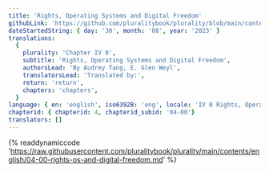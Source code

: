 ```yaml
---
title: 'Rights, Operating Systems and Digital Freedom'
githubLink: 'https://github.com/pluralitybook/plurality/blob/main/contents/english/04-00-rights-os-and-digital-freedom.md'
dateStartedString: { day: '30', month: '08', year: '2023' }
translations:
  {
    plurality: 'Chapter IV 0',
    subtitle: 'Rights, Operating Systems and Digital Freedom',
    authorsLead: 'By Audrey Tang, E. Glen Weyl',
    translatorsLead: 'Translated by:',
    return: 'return',
    chapters: 'chapters',
  }
language: { en: 'english', iso6392B: 'eng', locale: 'IV 0 Rights, Operating Systems and Digital Freedom' }
chapterid: { chapterid: 4, chapterid_subid: '04-00'}
translators: []
---
```

{% readdynamiccode 'https://raw.githubusercontent.com/pluralitybook/plurality/main/contents/english/04-00-rights-os-and-digital-freedom.md' %}
